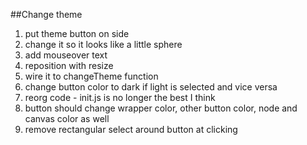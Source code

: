 ##Change theme

1. put theme button on side
2. change it so it looks like a little sphere
3. add mouseover text
4. reposition with resize
5. wire it to changeTheme function
6. change button color to dark if light is selected and vice versa
7. reorg code - init.js is no longer the best I think
8. button should change wrapper color, other button color, node and canvas color as well
9. remove rectangular select around button at clicking